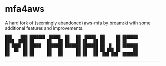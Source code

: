 # mfa4aws
A hard fork of (seemingly abandoned) aws-mfa by [broamski](https://github.com/broamski/aws-mfa)
with some additional features and improvements.

```text
███    ███ ███████  █████  ██   ██  █████  ██     ██ ███████
████  ████ ██      ██   ██ ██   ██ ██   ██ ██     ██ ██
██ ████ ██ █████   ███████ ███████ ███████ ██  █  ██ ███████
██  ██  ██ ██      ██   ██      ██ ██   ██ ██ ███ ██      ██
██      ██ ██      ██   ██      ██ ██   ██  ███ ███  ███████
```

---
